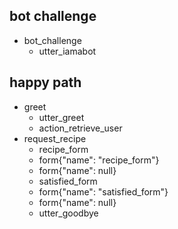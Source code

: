 ## bot challenge
* bot_challenge
  - utter_iamabot

## happy path
* greet
    - utter_greet
    - action_retrieve_user
* request_recipe
    - recipe_form
    - form{"name": "recipe_form"}
    - form{"name": null}
    - satisfied_form
    - form{"name": "satisfied_form"}
    - form{"name": null}
    - utter_goodbye



